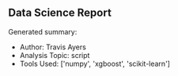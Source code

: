 ## Data Science Report

Generated summary:

- Author: Travis Ayers
- Analysis Topic: script
- Tools Used: ['numpy', 'xgboost', 'scikit-learn']
